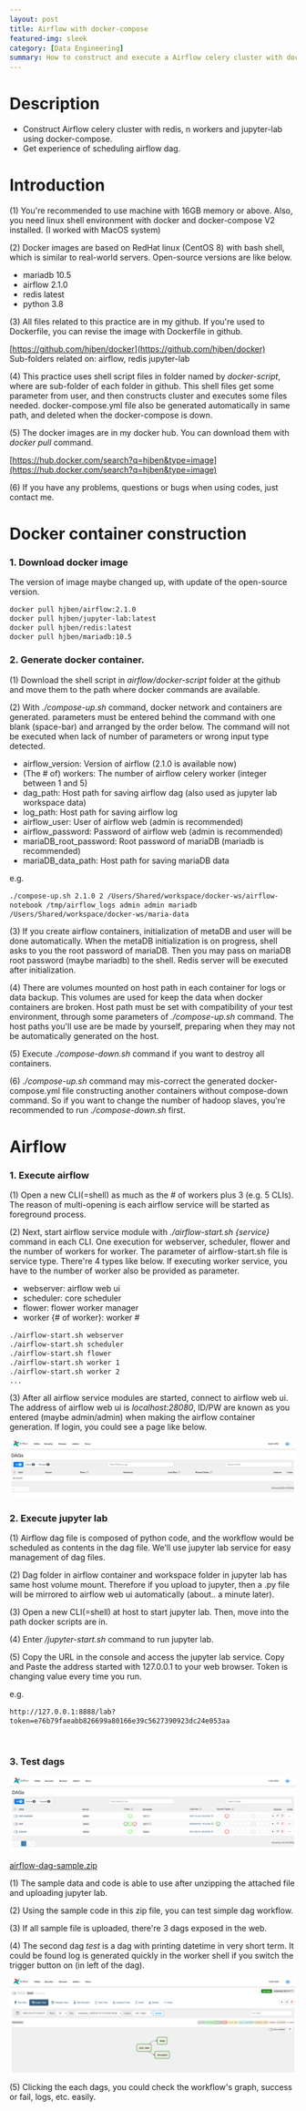 ```yaml
---
layout: post
title: Airflow with docker-compose
featured-img: sleek
category: [Data Engineering]
summary: How to construct and execute a Airflow celery cluster with docker-compose.
---
```


# Description
- Construct Airflow celery cluster with redis, n workers and jupyter-lab using docker-compose.
- Get experience of scheduling airflow dag.

# Introduction
(1) You're recommended to use machine with 16GB memory or above. Also, you need linux shell environment with docker and docker-compose V2 installed. (I worked with MacOS system)

(2) Docker images are based on RedHat linux (CentOS 8) with bash shell, which is similar to real-world servers. Open-source versions are like below.
- mariadb 10.5
- airflow 2.1.0
- redis latest
- python 3.8

(3) All files related to this practice are in my github. If you're used to Dockerfile, you can revise the image with Dockerfile in github.
                                     
[https://github.com/hjben/docker](https://github.com/hjben/docker)   
Sub-folders related on: airflow, redis jupyter-lab

(4) This practice uses shell script files in folder named by _docker-script_, where are sub-folder of each folder in github. This shell files get some parameter from user, and then constructs cluster and executes some files needed. docker-compose.yml file also be generated automatically in same path, and deleted when the docker-compose is down.

(5) The docker images are in my docker hub. You can download them with _docker pull_ command.

[https://hub.docker.com/search?q=hjben&type=image](https://hub.docker.com/search?q=hjben&type=image)

(6) If you have any problems, questions or bugs when using codes, just contact me.

# Docker container construction
### 1. Download docker image
The version of image maybe changed up, with update of the open-source version.
```
docker pull hjben/airflow:2.1.0
docker pull hjben/jupyter-lab:latest
docker pull hjben/redis:latest
docker pull hjben/mariadb:10.5
```

### 2. Generate docker container.
(1) Download the shell script in _airflow/docker-script_ folder at the github and move them to the path where docker commands are available.

(2) With _./compose-up.sh_ command, docker network and containers are generated. parameters must be entered behind the command with one blank (space-bar) and arranged by the order below. The command will not be executed when lack of number of parameters or wrong input type detected.
- airflow_version: Version of airflow (2.1.0 is available now)
- (The # of) workers: The number of airflow celery worker (integer between 1 and 5)
- dag_path: Host path for saving airflow dag (also used as jupyter lab workspace data)
- log_path: Host path for saving airflow log
- airflow_user: User of airflow web (admin is recommended)
- airflow_password: Password of airflow web (admin is recommended)
- mariaDB_root_password: Root password of mariaDB (mariadb is recommended)
- mariaDB_data_path: Host path for saving mariaDB data

e.g.
```
./compose-up.sh 2.1.0 2 /Users/Shared/workspace/docker-ws/airflow-notebook /tmp/airflow_logs admin admin mariadb /Users/Shared/workspace/docker-ws/maria-data ﻿
```

(3) If you create airflow containers, initialization of metaDB and user will be done automatically. When the metaDB initialization is on progress, shell asks to you the root password of mariaDB. Then you may pass on mariaDB root password (maybe mariadb) to the shell. Redis server will be executed after initialization.

(4) There are volumes mounted on host path in each container for logs or data backup. This volumes are used for keep the data when docker containers are broken. Host path must be set with compatibility of your test environment, through some parameters of _./compose-up.sh_ command. The host paths you'll use are be made by yourself, preparing when they may not be automatically generated on the host.

(5) Execute _./compose-down.sh_ command if you want to destroy all containers.

(6) _./compose-up.sh_ command may mis-correct the generated docker-compose.yml file constructing another containers without compose-down command. So if you want to change the number of hadoop slaves, you're recommended to run _./compose-down.sh_ first.

# Airflow
### 1. Execute airflow
(1) Open a new CLI(=shell) as much as the # of workers plus 3 (e.g. 5 CLIs). The reason of multi-opening is each airflow service will be started as foreground process. 

(2) Next, start airflow service module with _./airflow-start.sh {service}_ command in each CLI. One execution for webserver, scheduler, flower and the number of workers for worker. The parameter of airflow-start.sh file is service type. There're 4 types like below. If executing worker service, you have to the number of worker also be provided as parameter.
- webserver: airflow web ui
- scheduler: core scheduler
- flower: flower worker manager
- worker {# of worker}: worker #

```
./airflow-start.sh webserver
./airflow-start.sh scheduler
./airflow-start.sh flower
./airflow-start.sh worker 1
./airflow-start.sh worker 2
...
```

(3) After all airflow service modules are started, connect to airflow web ui. The address of airflow web ui is _localhost:28080_, ID/PW are known as you entered (maybe admin/admin) when making the airflow container generation. If login, you could see a page like below.

<img src ="https://raw.githubusercontent.com/hjben/hjben.github.io/master/_img/airflow-cluster/airflow-ui.png" alt="airflow-ui">

### 2. Execute jupyter lab
(1) Airflow dag file is composed of python code, and the workflow would be scheduled as contents in the dag file. We'll use jupyter lab service for easy management of dag files.

(2) Dag folder in airflow container and workspace folder in jupyter lab has same host volume mount. Therefore if you upload to jupyter, then a .py file will be mirrored to airflow web ui automatically (about.. a minute later).

(3) Open a new CLI(=shell) at host to start jupyter lab. Then, move into the path docker scripts are in.

(4) Enter _/jupyter-start.sh_ command to run jupyter lab.

(5) Copy the URL in the console and access the jupyter lab service. Copy and Paste the address started with 127.0.0.1 to your web browser. Token is changing value every time you run.

e.g.
```
http://127.0.0.1:8888/lab?token=e76b79faeabb826699a80166e39c5627390923dc24e053aa
```
﻿
### 3. Test dags
<img src ="https://raw.githubusercontent.com/hjben/hjben.github.io/master/_img/airflow-cluster/airflow-ui-dag.png" alt="airflow-ui-dag">

<a href="https://raw.githubusercontent.com/hjben/hjben.github.io/master/_file/airflow-cluster/airflow-dag-sample.zip">airflow-dag-sample.zip</a>

(1) The sample data and code is able to use after unzipping the attached file and uploading jupyter lab.

(2) Using the sample code in this zip file, you can test simple dag workflow.

(3) If all sample file is uploaded, there're 3 dags exposed in the web.

(4) The second dag _test_ is a dag with printing datetime in very short term. It could be found log is generated quickly in the worker shell if you switch the trigger button on (in left of the dag).

<img src ="https://raw.githubusercontent.com/hjben/hjben.github.io/master/_img/airflow-cluster/airflow-ui-dag-detail.png" alt="airflow-ui-dag-detail">

(5) Clicking the each dags, you could check the workflow's graph, success or fail, logs, etc. easily.
